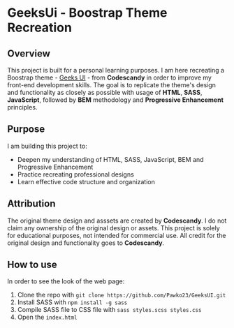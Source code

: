 # GeeksUi - Boostrap Theme Recreation

## Overview

This project is built for a personal learning purposes. I am here recreating a Boostrap theme - [Geeks UI](https://geeksui.codescandy.com/index.html?fbclid=IwY2xjawEmsvlleHRuA2FlbQIxMAABHei2utnh7a71sRMc_ahcDLCNX0t2_ArFqL0D0kvCWY9PCoOgVaD5jvAH6g_aem_kdlKv0XCUPLIevjN1pK0hA) - from **Codescandy** in order to improve my front-end development skills. The goal is to replicate the theme's design and functionality as closely as possible with usage of **HTML**, **SASS**, **JavaScript**, followed by **BEM** methodology and **Progressive Enhancement** principles.

## Purpose

I am building this project to:
* Deepen my understanding of HTML, SASS, JavaScript, BEM and Progressive Enhancement
* Practice recreating professional designs
* Learn effective code structure and organization

## Attribution

The original theme design and asssets are created by **Codescandy**. I do not claim any ownership of the original design or assets. This project is solely for educational purposes, not intended for commercial use. All credit for the original design and functionality goes to **Codescandy**. 

## How to use

In order to see the look of the web page:
1. Clone the repo with ```git clone https://github.com/Pawko23/GeeksUI.git```
2. Install SASS with ```npm install -g sass```
3. Compile SASS file to CSS file with ```sass styles.scss styles.css```
4. Open the ```index.html```
